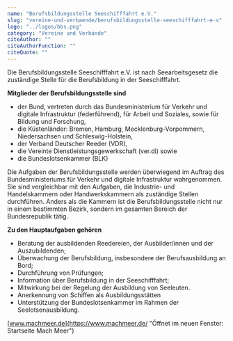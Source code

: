 ```yaml
---
name: "Berufsbildungsstelle Seeschifffahrt e.V."
slug: "vereine-und-verbaende/berufsbildungsstelle-seeschifffahrt-e-v"
logo: "../logos/bbs.png"
category: "Vereine und Verbände"
citeAuthor: ""
citeAuthorFunction: ""
citeQuote: ""
---
```


Die Berufsbildungsstelle Seeschifffahrt e.V. ist nach Seearbeitsgesetz die zuständige Stelle für die Berufsbildung in der Seeschifffahrt.

**Mitglieder der Berufsbildungsstelle sind**

- der Bund, vertreten durch das Bundesministerium für Verkehr und digitale Infrastruktur (federführend), für Arbeit und Soziales, sowie für Bildung und Forschung,
- die Küstenländer: Bremen, Hamburg, Mecklenburg-Vorpommern, Niedersachsen und Schleswig-Holstein,
- der Verband Deutscher Reeder (VDR),
- die Vereinte Dienstleistungsgewerkschaft (ver.di) sowie
- die Bundeslotsenkammer (BLK)

Die Aufgaben der Berufsbildungsstelle werden überwiegend im Auftrag des Bundesministeriums für Verkehr und digitale Infrastruktur wahrgenommen. Sie sind vergleichbar mit den Aufgaben, die Industrie- und Handelskammern oder Handwerkskammern als zuständige Stellen durchführen. Anders als die Kammern ist die Berufsbildungsstelle nicht nur in einem bestimmten Bezirk, sondern im gesamten Bereich der Bundesrepublik tätig.

**Zu den Hauptaufgaben gehören**

- Beratung der ausbildenden Reedereien, der Ausbilder/innen und der Auszubildenden;
- Überwachung der Berufsbildung, insbesondere der Berufsausbildung an Bord;
- Durchführung von Prüfungen;
- Information über Berufsbildung in der Seeschifffahrt;
- Mitwirkung bei der Regelung der Ausbildung von Seeleuten.
- Anerkennung von Schiffen als Ausbildungsstätten
- Unterstützung der Bundeslotsenkammer im Rahmen der Seelotsenausbildung.

[www.machmeer.de](https://www.machmeer.de/ "Öffnet im neuen Fenster: Startseite Mach Meer")
